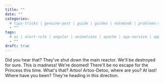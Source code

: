 ```yaml
---
title: ""
date: ""
categories: 
  # tips-tricks | genuine-post | guide | guides | notebook | problems-solutions | tips-tricks
  - "" 
tags:
  # ai | alert-rule | angular | animations | apache | app-service | application-insights | azure | bacpac | behat | blob-storage | camera | canvas | chatgpt  | ...to be continued...
  - ""
draft: true
---
```


Did you hear that? They've shut down the main reactor. We'll be destroyed for sure. This is madness! We're doomed! There'll be no escape for the Princess this time. What's that? Artoo! Artoo-Detoo, where are you? At last! Where have you been? They're heading in this direction.